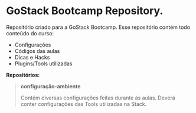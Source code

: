 # GoStack Bootcamp Repository.

Repositório criado para a GoStack Bootcamp.
Esse repositório contém todo conteúdo do curso: 

- Configurações
- Códigos das aulas
- Dicas e Hacks
- Plugins/Tools utilizadas

**Repositórios:**

>**configuração-ambiente**
>
>Contém diversas configurações feitas durante às aulas.
>Deverá conter configurações das Tools utilizadas na Stack.




